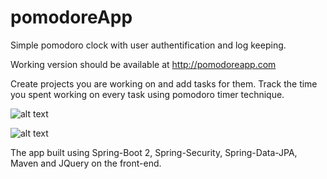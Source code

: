 # pomodoreApp

Simple pomodoro clock with user authentification and log keeping. 

Working version should be available at http://pomodoreapp.com

Create projects you are working on and add tasks for them. Track the time you spent working on every task using pomodoro timer technique.

![alt text](https://i.imgur.com/yYvmHJE.png)

![alt text](https://i.imgur.com/eV2RhZI.png)

The app built using Spring-Boot 2, Spring-Security, Spring-Data-JPA, Maven and JQuery on the front-end. 
